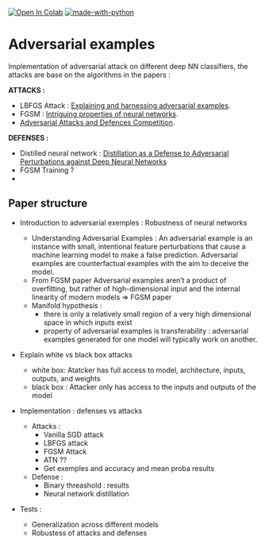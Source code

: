 [![Open In Colab](https://colab.research.google.com/assets/colab-badge.svg)](https://colab.research.google.com/drive/1U9TYyaSjs1hsp3p-C7Y2zNUhHHHzgd4p) [![made-with-python](https://img.shields.io/badge/Made%20with-Python-1f425f.svg)](https://www.python.org/)


# Adversarial examples

Implementation of adversarial attack on different deep NN classifiers, the attacks are base on the algorithms in the papers :

**ATTACKS :**
* LBFGS Attack : [Explaining and harnessing adversarial examples](https://arxiv.org/pdf/1412.6572v3.pdf).
* FGSM : [Intriguing properties of neural networks](https://arxiv.org/abs/1312.6199).
*  [Adversarial Attacks and Defences Competition](https://arxiv.org/pdf/1804.00097.pdf).


**DEFENSES :**
* Distilled neural network : [Distillation as a Defense to Adversarial
Perturbations against Deep Neural Networks](https://arxiv.org/pdf/1511.04508.pdf)
* FGSM Training ?
* 

 
## Paper structure
- Introduction to adversarial exemples : Robustness of neural networks
    - Understanding Adversarial Examples : An adversarial example is an instance with small, intentional feature perturbations that cause a machine learning model to make a false prediction. Adversarial examples are counterfactual examples with the aim to deceive the model.
    - From FGSM paper Adversarial examples aren’t a product of overfitting, but rather of high-dimensional input and the internal linearity of modern models => FGSM paper
    - Manifold hypothesis : 
        * there is only a relatively small region of a very high dimensional space in which inputs exist
        * property of adversarial examples is transferability :  adversarial examples generated for one model will typically work on another. 

- Explain white vs black box attacks
    * white box: Atatcker has full access to model, architecture, inputs, outputs, and weights
    * black box : Attacker only has access to the inputs and outputs of the model
- Implementation  :  defenses vs attacks
    * Attacks : 
        * Vanilla SGD attack
        * LBFGS attack
        * FGSM Attack
        * ATN ?? 
        * Get exemples and accuracy and mean proba results
    * Defense : 
        * Binary threashold : results
        * Neural network distillation
- Tests : 
    - Generalization across different models
    - Robustess of attacks and defenses